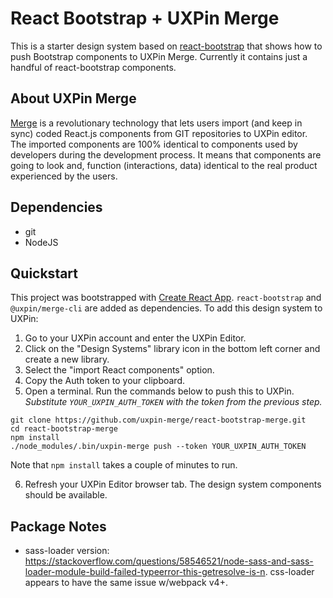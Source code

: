 # React Bootstrap + UXPin Merge

This is a starter design system based on [react-bootstrap](https://github.com/react-bootstrap) that shows how to push Bootstrap components to UXPin Merge. Currently it contains just a handful of react-bootstrap components.

## About UXPin Merge

[Merge](https://uxpin.com/merge) is a revolutionary technology that lets users import (and keep in sync) coded React.js components from GIT repositories to UXPin editor. The imported components are 100% identical to components used by developers during the development process. It means that components are going to look and, function (interactions, data) identical to the real product experienced by the users.

## Dependencies

* git
* NodeJS

## Quickstart

This project was bootstrapped with [Create React App](https://github.com/facebook/create-react-app). `react-bootstrap` and `@uxpin/merge-cli` are added as dependencies. To add this design system to UXPin:

1. Go to your UXPin account and enter the UXPin Editor.
2. Click on the "Design Systems" library icon in the bottom left corner and create a new library.
3. Select the "import React components" option.
4. Copy the Auth token to your clipboard.
5. Open a terminal. Run the commands below to push this to UXPin. _Substitute `YOUR_UXPIN_AUTH_TOKEN` with the token from the previous step._

```
git clone https://github.com/uxpin-merge/react-bootstrap-merge.git
cd react-bootstrap-merge
npm install
./node_modules/.bin/uxpin-merge push --token YOUR_UXPIN_AUTH_TOKEN
```

Note that `npm install` takes a couple of minutes to run.

6. Refresh your UXPin Editor browser tab. The design system components should be available.

## Package Notes

* sass-loader version: https://stackoverflow.com/questions/58546521/node-sass-and-sass-loader-module-build-failed-typeerror-this-getresolve-is-n. css-loader appears to have the same issue w/webpack v4+.
